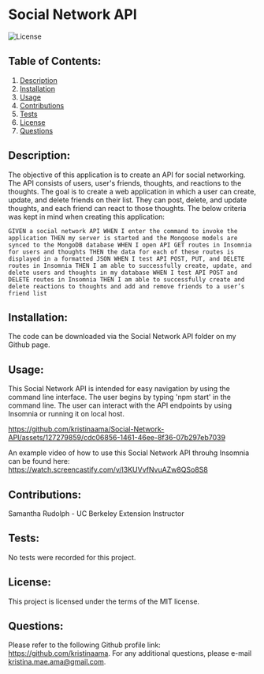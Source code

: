 
  # Social Network API

  ![License](https://img.shields.io/badge/license-MIT-green)

  ## Table of Contents:
  1. [Description](#description)
  2. [Installation](#installation)
  3. [Usage](#usage)
  4. [Contributions](#contributions)
  5. [Tests](#tests)
  6. [License](#license)
  7. [Questions](#questions)

  ## Description:
 The objective of this application is to create an API for social networking. The API consists of users, user's friends, thoughts, and reactions to the thoughts. The goal is to create a web application in which a user can create, update, and delete friends on their list. They can post, delete, and update thoughts, and each friend can react to those thoughts. The below criteria was kept in mind when creating this application:

`GIVEN a social network API
WHEN I enter the command to invoke the application
THEN my server is started and the Mongoose models are synced to the MongoDB database
WHEN I open API GET routes in Insomnia for users and thoughts
THEN the data for each of these routes is displayed in a formatted JSON
WHEN I test API POST, PUT, and DELETE routes in Insomnia
THEN I am able to successfully create, update, and delete users and thoughts in my database
WHEN I test API POST and DELETE routes in Insomnia
THEN I am able to successfully create and delete reactions to thoughts and add and remove friends to a user’s friend list`

  ## Installation:
 The code can be downloaded via the Social Network API folder on my Github page.

  ## Usage:
  This Social Network API is intended for easy navigation by using the command line interface. The user begins by typing 'npm start' in the command line. The user can interact with the API endpoints by using Insomnia or running it on local host.

https://github.com/kristinaama/Social-Network-API/assets/127279859/cdc06856-1461-46ee-8f36-07b297eb7039

  An example video of how to use this Social Network API throuhg Insomnia can be found here: https://watch.screencastify.com/v/I3KUVvfNvuAZw8QSo8S8
  
  ## Contributions:
  Samantha Rudolph - UC Berkeley Extension Instructor

  ## Tests:
  No tests were recorded for this project.

  ## License:
 This project is licensed under the terms of the MIT license.

  ## Questions:
  Please refer to the following Github profile link: https://github.com/kristinaama.
    For any additional questions, please e-mail kristina.mae.ama@gmail.com.
